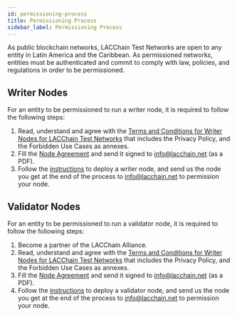 ```yaml
---
id: permissioning-process
title: Permissioning Process
sidebar_label: Permissioning Process
---
```


As public blockchain networks, LACChain Test Networks are open to any entity in Latin America and the Caribbean. As permissioned networks, entities must be authenticated and commit to comply with law, policies, and regulations in order to be permissioned. 

## Writer Nodes

For an entity to be permissioned to run a writer node, it is required to follow the following steps:

1. Read, understand and agree with the [Terms and Conditions for Writer Nodes for LACChain Test Networks](writer-nodes-terms-conditions.md) that includes the Privacy Policy, and the Forbidden Use Cases as annexes. 
2. Fill the [Node Agreement](node-agreement.md) and send it signed to info@lacchain.net (as a PDF).
3. Follow the [instructions](node-installation.md) to deploy a writer node, and send us the node you get at the end of the process to info@lacchain.net to permission your node.


## Validator Nodes

For an entity to be permissioned to run a validator node, it is required to follow the following steps:

1. Become a partner of the LACChain Alliance.
2. Read, understand and agree with the [Terms and Conditions for Writer Nodes for LACChain Test Networks](validator-nodes-terms-conditions.md) that includes the Privacy Policy, and the Forbidden Use Cases as annexes. 
3. Fill the [Node Agreement](node-agreement.md) and send it signed to info@lacchain.net (as a PDF).
4. Follow the [instructions](node-installation.md) to deploy a validator node, and send us the node you get at the end of the process to info@lacchain.net to permission your node.
